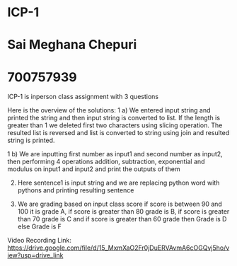 # ICP-1

# Sai Meghana Chepuri
# 700757939

ICP-1 is inperson class assignment with 3 questions

Here is the overview of the solutions:
1 a) We entered input string and printed the string and then input string is converted to list. If the length is greater than 1 we deleted first two characters using slicing operation. The resulted list is reversed and list is converted to string using join and resulted string is printed.

1 b) We are inputting first number as input1 and second number as input2, then performing 4 operations addition, subtraction, exponential and modulus on input1 and input2 and print the outputs of them

2) Here sentence1 is input string and we are replacing python word with pythons and printing resulting sentence

3) We are grading based on input class score if score is between 90 and 100 it is grade A, if score is greater than 80 grade is B, if score is greater than 70 grade is C and if score is greater than 60 grade then Grade is D else Grade is F

Video Recording Link: https://drive.google.com/file/d/15_MxmXaO2Fr0jDuERVAvmA6cOGQvj5ho/view?usp=drive_link

